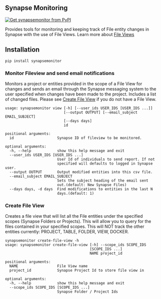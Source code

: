## Synapse Monitoring
[![Get synapsemonitor from PyPI](https://img.shields.io/pypi/v/synapsemonitor.svg?style=for-the-badge&logo=pypi)](https://pypi.python.org/pypi/synapsemonitor)

Provides tools for monitoring and keeping track of File entity changes in Synapse with the use of File Views. Learn more about [File Views](https://docs.synapse.org/articles/views.html)

## Installation
```
pip install synapsemonitor
```

### Monitor Fileview and send email notifications

Monitors a project or entities provided in the scope of a File View for changes and sends an email through the Synapse messaging system to the user specified when changes have been made to the project. Includes a list of changed files.  Please see [Create File View](#create-file-view) if you do not have a File View.

```
usage: synapsemonitor view [-h] [--user_ids USER_IDS [USER_IDS ...]]
                           [--output OUTPUT] [--email_subject EMAIL_SUBJECT]
                           [--days days]
                           id

positional arguments:
  id                    Synapse ID of fileview to be monitored.

optional arguments:
  -h, --help            show this help message and exit
  --user_ids USER_IDS [USER_IDS ...]
                        User Id of individuals to send report. If not
                        specified will defaults to logged in Synapse user.
  --output OUTPUT       Output modified entities into this csv file.
  --email_subject EMAIL_SUBJECT
                        Sets the subject heading of the email sent
                        out.(default: New Synapse Files)
  --days days, -d days  Find modifications to entities in the last N
                        days.(default: 1)
```

### Create File View

Creates a file view that will list all the File entities under the specified scopes (Synapse Folders or Projects). This will allow you to query for the files contained in your specified scopes. This will NOT track the other entities currently: PROJECT, TABLE, FOLDER, VIEW, DOCKER.

```
synapsemonitor create-file-view -h
usage: synapsemonitor create-file-view [-h] --scope_ids SCOPE_IDS
                                       [SCOPE_IDS ...]
                                       NAME project_id

positional arguments:
  NAME                  File View name
  project_id            Synapse Project Id to store file view in

optional arguments:
  -h, --help            show this help message and exit
  --scope_ids SCOPE_IDS [SCOPE_IDS ...]
                        Synapse Folder / Project Ids
```

<!--

### Creating activity feeds

The command updateActivityFeed.py can be used to create a weekly or monthly activity feeds.  For example to create an activity log of changes in the progenitor cell biology consortium project (syn1773109) and storing the output the wiki with id 69074 you would run:


```
synapsemonitor update_activity -h

usage: synapsemonitor update_activity [-h] [--wiki WIKI] [-i {week,month}]
                                      [--earliest date]
                                      projectid

positional arguments:
  projectid             Synapse ID of project to be monitored.

optional arguments:
  -h, --help            show this help message and exit
  --wiki WIKI, -w WIKI  Optional sub-wiki id where to store change-log
                        (defaults to project wiki)
  -i {week,month}, --interval {week,month}
                        divide changesets into either "week" or "month" long
                        intervals (defaults to week)
  --earliest date, -e date
                        The start date for which changes will be searched
                        (defaults to 1-January-2014)
  --config file         Synapse config file with user credentials (overides
                        default ~/.synapseConfig)
``` -->
